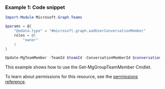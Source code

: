 ### Example 1: Code snippet

```powershellImport-Module Microsoft.Graph.Teams

$params = @{
	"@odata.type" = "#microsoft.graph.aadUserConversationMember"
	roles = @(
		"owner"
	)
}

Update-MgTeamMember -TeamId $teamId -ConversationMemberId $conversationMemberId -BodyParameter $params
```
This example shows how to use the Get-MgGroupTeamMember Cmdlet.
To learn about permissions for this resource, see the [permissions reference](/graph/permissions-reference).

